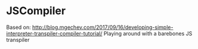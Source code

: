 # JSCompiler
Based on: http://blog.mgechev.com/2017/09/16/developing-simple-interpreter-transpiler-compiler-tutorial/
Playing around with a barebones JS transpiler
